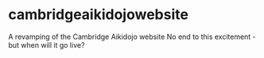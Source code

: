 # cambridgeaikidojowebsite
A revamping of the Cambridge Aikidojo website
No end to this excitement - but when will it go live?
